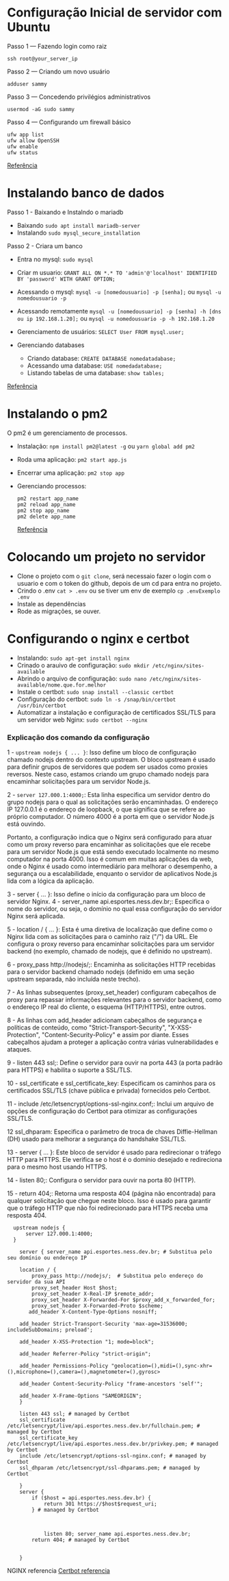 # Configuração Inicial de servidor com Ubuntu 

Passo 1 — Fazendo login como raiz

```ssh root@your_server_ip```

Passo 2 — Criando um novo usuário

```adduser sammy```

Passo 3 — Concedendo privilégios administrativos

```usermod -aG sudo sammy```

Passo 4 — Configurando um firewall básico

```
ufw app list
ufw allow OpenSSH
ufw enable
ufw status
```
<a href="https://www.digitalocean.com/community/tutorials/initial-server-setup-with-ubuntu-20-04-pt">Referência</a>

# Instalando banco de dados

Passo 1 - Baixando e Instalndo o mariadb

- Baixando ```sudo apt install mariadb-server```
- Instalando ```sudo mysql_secure_installation```

Passo 2 - Criara um banco 

- Entra no mysql: ```sudo mysql```
- Criar m usuario: ```GRANT ALL ON *.* TO 'admin'@'localhost' IDENTIFIED BY 'password' WITH GRANT OPTION;```
- Acessando o mysql: ```mysql -u [nomedousuario] -p [senha];``` ou ```mysql -u nomedousuario -p ```
- Acessando remotamente ```mysql -u [nomedousuario] -p [senha] -h [dns ou ip 192.168.1.20];``` ou ```mysql -u nomedousuario -p -h 192.168.1.20```
- Gerenciamento de usuários: ```SELECT User FROM mysql.user;```
- Gerenciando databases

  - Criando database: ```CREATE DATABASE nomedatadabase;```
  - Acessando uma database: ```USE nomedadatabase;```
  - Listando tabelas de uma database: ```show tables;```

<a href="https://www.linuxnaweb.com/comandos-uteis-do-mysql-mariadb/">Referência</a>

# Instalando o pm2
O pm2 é um gerenciamento de processos.

- Instalação: ```npm install pm2@latest -g``` ou ```yarn global add pm2```
- Roda uma aplicação: ```pm2 start app.js```
- Encerrar uma aplicação: ```pm2 stop app```
- Gerenciando processos:
  
  ```
  pm2 restart app_name
  pm2 reload app_name
  pm2 stop app_name
  pm2 delete app_name
  
  ```

  <a href="https://pm2.keymetrics.io/docs/usage/pm2-doc-single-page/">Referência</a>

# Colocando um projeto no servidor

- Clone o projeto com o ```git clone```, será necessaio fazer o login com o usuario e com o token do github, depois de um cd para entra no projeto.
- Crindo o .env ```cat > .env``` ou se tiver um env de exemplo ```cp .envExemplo .env```
- Instale as dependências
- Rode as migrações, se ouver.

# Configurando o nginx e certbot

- Instalando: ```sudo apt-get install nginx```
- Crinado o arauivo de configuração: ```sudo mkdir /etc/nginx/sites-available```
- Abrindo o arquivo de configuração: ```sudo nano /etc/nginx/sites-available/nome.que.for.melhor```
- Instale o certbot: ```sudo snap install --classic certbot```
- Configuração do certbot: ```sudo ln -s /snap/bin/certbot /usr/bin/certbot```
- Automatizar a instalação e configuração de certificados SSL/TLS para um servidor web Nginx: ```sudo certbot --nginx```

### Explicação dos comando da configuração


1 - ```upstream nodejs { ... }```: Isso define um bloco de configuração chamado nodejs dentro do contexto upstream. O bloco upstream é usado para definir grupos de servidores que podem ser usados como proxies reversos. Neste caso, estamos criando um grupo chamado nodejs para encaminhar solicitações para um servidor Node.js.

2 - ```server 127.000.1:4000;```: Esta linha especifica um servidor dentro do grupo nodejs para o qual as solicitações serão encaminhadas. O endereço IP 127.0.0.1 é o endereço de loopback, o que significa que se refere ao próprio computador. O número 4000 é a porta em que o servidor Node.js está ouvindo.

Portanto, a configuração indica que o Nginx será configurado para atuar como um proxy reverso para encaminhar as solicitações que ele recebe para um servidor Node.js que está sendo executado localmente no mesmo computador na porta 4000. Isso é comum em muitas aplicações da web, onde o Nginx é usado como intermediário para melhorar o desempenho, a segurança ou a escalabilidade, enquanto o servidor de aplicativos Node.js lida com a lógica da aplicação.

3 - server { ... }: Isso define o início da configuração para um bloco de servidor Nginx.
4 - server_name api.esportes.ness.dev.br;: Especifica o nome do servidor, ou seja, o domínio no qual essa configuração do servidor Nginx será aplicada.

5 - location / { ... }: Esta é uma diretiva de localização que define como o Nginx lida com as solicitações para o caminho raiz ("/") da URL. Ele configura o proxy reverso para encaminhar solicitações para um servidor backend (no exemplo, chamado de nodejs, que é definido no upstream).

6 - proxy_pass http://nodejs/;: Encaminha as solicitações HTTP recebidas para o servidor backend chamado nodejs (definido em uma seção upstream separada, não incluída neste trecho).

7 - As linhas subsequentes (proxy_set_header) configuram cabeçalhos de proxy para repassar informações relevantes para o servidor backend, como o endereço IP real do cliente, o esquema (HTTP/HTTPS), entre outros.

8 - As linhas com add_header adicionam cabeçalhos de segurança e políticas de conteúdo, como "Strict-Transport-Security", "X-XSS-Protection", "Content-Security-Policy" e assim por diante. Esses cabeçalhos ajudam a proteger a aplicação contra várias vulnerabilidades e ataques.

9 - listen 443 ssl;: Define o servidor para ouvir na porta 443 (a porta padrão para HTTPS) e habilita o suporte a SSL/TLS.

10 - ssl_certificate e ssl_certificate_key: Especificam os caminhos para os certificados SSL/TLS (chave pública e privada) fornecidos pelo Certbot.

11 - include /etc/letsencrypt/options-ssl-nginx.conf;: Inclui um arquivo de opções de configuração do Certbot para otimizar as configurações SSL/TLS.

12 ssl_dhparam: Especifica o parâmetro de troca de chaves Diffie-Hellman (DH) usado para melhorar a segurança do handshake SSL/TLS.

13 - server { ... }: Este bloco de servidor é usado para redirecionar o tráfego HTTP para HTTPS. Ele verifica se o host é o domínio desejado e redireciona para o mesmo host usando HTTPS.

14 - listen 80;: Configura o servidor para ouvir na porta 80 (HTTP).

15 - return 404;: Retorna uma resposta 404 (página não encontrada) para qualquer solicitação que chegue neste bloco. Isso é usado para garantir que o tráfego HTTP que não foi redirecionado para HTTPS receba uma resposta 404.

```
  upstream nodejs {
      server 127.000.1:4000;
  }

    server { server_name api.esportes.ness.dev.br; # Substitua pelo seu domínio ou endereço IP

    location / {
        proxy_pass http://nodejs/;  # Substitua pelo endereço do servidor da sua API
        proxy_set_header Host $host;
        proxy_set_header X-Real-IP $remote_addr;
        proxy_set_header X-Forwarded-For $proxy_add_x_forwarded_for;
        proxy_set_header X-Forwarded-Proto $scheme;
       add_header X-Content-Type-Options nosniff;

    add_header Strict-Transport-Security 'max-age=31536000; includeSubDomains; preload';

    add_header X-XSS-Protection "1; mode=block";

    add_header Referrer-Policy "strict-origin";

    add_header Permissions-Policy "geolocation=(),midi=(),sync-xhr=(),microphone=(),camera=(),magnetometer=(),gyrosc>

    add_header Content-Security-Policy "frame-ancestors 'self'";

    add_header X-Frame-Options "SAMEORIGIN";
    }

    listen 443 ssl; # managed by Certbot
    ssl_certificate /etc/letsencrypt/live/api.esportes.ness.dev.br/fullchain.pem; # managed by Certbot
    ssl_certificate_key /etc/letsencrypt/live/api.esportes.ness.dev.br/privkey.pem; # managed by Certbot
    include /etc/letsencrypt/options-ssl-nginx.conf; # managed by Certbot
    ssl_dhparam /etc/letsencrypt/ssl-dhparams.pem; # managed by Certbot

    }
    server {
        if ($host = api.esportes.ness.dev.br) {
            return 301 https://$host$request_uri;
        } # managed by Certbot
    
    
    
            listen 80; server_name api.esportes.ness.dev.br;
        return 404; # managed by Certbot
    
    
    }
```
<a herf="https://docs.nginx.com/nginx/admin-guide/web-server/reverse-proxy/">NGINX referencia</a>
<a href="https://certbot.eff.org/">Certbot referencia</a>
